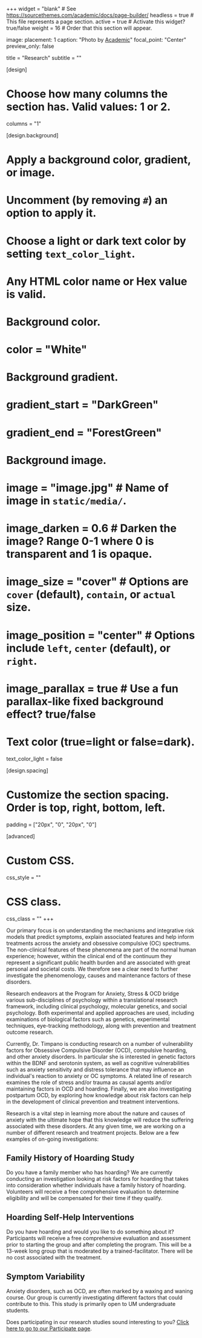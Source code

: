 +++
widget = "blank"  # See https://sourcethemes.com/academic/docs/page-builder/
headless = true  # This file represents a page section.
active = true  # Activate this widget? true/false
weight = 16  # Order that this section will appear.

image:
  placement: 1
  caption: "Photo by [Academic](https://sourcethemes.com/academic/)"
  focal_point: "Center"
  preview_only: false


title = "Research"
subtitle = ""


[design]
  # Choose how many columns the section has. Valid values: 1 or 2.
  columns = "1"

[design.background]
  # Apply a background color, gradient, or image.
  #   Uncomment (by removing `#`) an option to apply it.
  #   Choose a light or dark text color by setting `text_color_light`.
  #   Any HTML color name or Hex value is valid.

  # Background color.
 #  color = "White"
  
  # Background gradient.
  # gradient_start = "DarkGreen"
  # gradient_end = "ForestGreen"
  
  # Background image.
  # image = "image.jpg"  # Name of image in `static/media/`.
  # image_darken = 0.6  # Darken the image? Range 0-1 where 0 is transparent and 1 is opaque.
  # image_size = "cover"  #  Options are `cover` (default), `contain`, or `actual` size.
  # image_position = "center"  # Options include `left`, `center` (default), or `right`.
  # image_parallax = true  # Use a fun parallax-like fixed background effect? true/false
  
  # Text color (true=light or false=dark).
  text_color_light = false

[design.spacing]
  # Customize the section spacing. Order is top, right, bottom, left.
  padding = ["20px", "0", "20px", "0"]

[advanced]
 # Custom CSS. 
 css_style = ""
 
 # CSS class.
 css_class = ""
+++

Our primary focus is on understanding the mechanisms and integrative risk models that predict symptoms, explain associated features and help inform treatments across the anxiety and obsessive compulsive (OC) spectrums. The non-clinical features of these phenomena are part of the normal human experience; however, within the clinical end of the continuum they represent a significant public health burden and are associated with great personal and societal costs. We therefore see a clear need to further investigate the phenomenology, causes and maintenance factors of these disorders.

Research endeavors at the Program for Anxiety, Stress & OCD bridge various sub-disciplines of psychology within a translational research framework, including clinical psychology, molecular genetics, and social psychology. Both experimental and applied approaches are used, including examinations of biological factors such as genetics, experimental techniques, eye-tracking methodology, along with prevention and treatment outcome research.

Currently, Dr. Timpano is conducting research on a number of vulnerability factors for Obsessive Compulsive Disorder (OCD), compulsive hoarding, and other anxiety disorders. In particular she is interested in genetic factors within the BDNF and serotonin system, as well as cognitive vulnerabilities such as anxiety sensitivity and distress tolerance that may influence an individual's reaction to anxiety or OC symptoms. A related line of research examines the role of stress and/or trauma as causal agents and/or maintaining factors in OCD and hoarding. Finally, we are also investigating postpartum OCD, by exploring how knowledge about risk factors can help in the development of clinical prevention and treatment interventions.

Research is a vital step in learning more about the nature and causes of anxiety with the ultimate hope that this knowledge will reduce the suffering associated with these disorders. At any given time, we are working on a number of different research and treatment projects. Below are a few examples of on-going investigations:

## Family History of Hoarding Study

Do you have a family member who has hoarding? We are currently conducting an investigation looking at risk factors for hoarding that takes into consideration whether individuals have a family history of hoarding. Volunteers will receive a free comprehensive evaluation to determine eligibility and will be compensated for their time if they qualify.

## Hoarding Self-Help Interventions

Do you have hoarding and would you like to do something about it? Participants will receive a free comprehensive evaluation and assessment prior to starting the group and after completing the program. This will be a 13-week long group that is moderated by a trained-facilitator. There will be no cost associated with the treatment.

## Symptom Variability

Anxiety disorders, such as OCD, are often marked by a waxing and waning course. Our group is currently investigating different factors that could contribute to this. This study is primarily open to UM undergraduate students.

Does participating in our research studies sound interesting to you? [Click here to go to our Participate page](https://paso.psy.miami.edu/participate/index.html).
